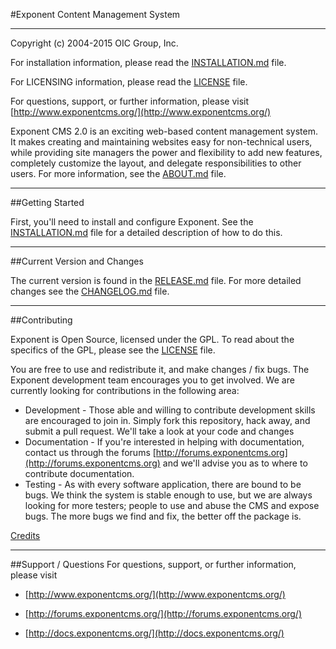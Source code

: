 #Exponent Content Management System

----------

Copyright (c) 2004-2015 OIC Group, Inc.

For installation information, please read the [INSTALLATION.md](INSTALLATION.md) file.

For LICENSING information, please read the [LICENSE](LICENSE) file.

For questions, support, or further information, please visit
[http://www.exponentcms.org/](http://www.exponentcms.org/)

Exponent CMS 2.0 is an exciting web-based content management system. It makes
creating and maintaining websites easy for non-technical users, while
providing site managers the power and flexibility to add new features,
completely customize the layout, and delegate responsibilities to other
users.  For more information, see the [ABOUT.md](ABOUT.md) file.

------------

##Getting Started

First, you'll need to install and configure Exponent. See the [INSTALLATION.md](INSTALLATION.md)
file for a detailed description of how to do this.

------------

##Current Version and Changes

The current version is found in the [RELEASE.md](RELEASE.md) file.
For more detailed changes see the [CHANGELOG.md](CHANGELOG.md) file.

------------

##Contributing

Exponent is Open Source, licensed under the GPL.  To read about the
specifics of the GPL, please see the [LICENSE](LICENSE) file.

You are free to use and redistribute it, and make changes / fix bugs. The
Exponent development team encourages you to get involved. We are currently
looking for contributions in the following area:

* Development - Those able and willing to contribute development skills are 
encouraged to join in.  Simply fork this repository, hack away, and submit a pull 
request. We'll take a look at your code and changes
* Documentation - If you're interested in helping with documentation, 
contact us through the forums [http://forums.exponentcms.org](http://forums.exponentcms.org) and we'll advise you
as to where to contribute documentation.
* Testing - As with every software application, there are bound to be
bugs. We think the system is stable enough to use, but we are always
looking for more testers; people to use and abuse the CMS and expose bugs.
The more bugs we find and fix, the better off the package is.

[Credits](CREDITS.md)

-------------------

##Support / Questions
For questions, support, or further information, please visit

* [http://www.exponentcms.org/](http://www.exponentcms.org/)

* [http://forums.exponentcms.org/](http://forums.exponentcms.org/)

* [http://docs.exponentcms.org/](http://docs.exponentcms.org/)

